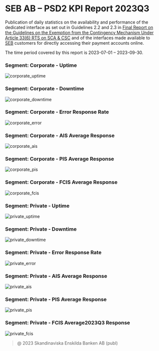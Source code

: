 # SEB AB – PSD2 KPI Report 2023Q3

Publication of daily statistics on the availability and performance of the dedicated interface as set out in Guidelines 2.2 and 2.3 in [Final Report on the Guidelines on the Exemption from the Contingency Mechanism Under Article 33(6) RTS on SCA & CSC](https://eba.europa.eu/sites/default/documents/files/documents/10180/2250578/4e3b9449-ecf9-4756-8006-cbbe74db6d03/Final%20Report%20on%20Guidelines%20on%20the%20exemption%20to%20the%20fall%20back.pdf?retry=1) and of the interfaces made available to [SEB](https://sebgroup.com) customers for directly accessing their payment accounts online.

The time period covered by this report is 2023-07-01 – 2023-09-30.


### Segment: Corporate - Uptime
![corporate_uptime][corporate_uptime]
### Segment: Corporate - Downtime
![corporate_downtime][corporate_downtime]
### Segment: Corporate - Error Response Rate
![corporate_error][corporate_error]
### Segment: Corporate - AIS Average Response
![corporate_ais][corporate_ais]
### Segment: Corporate - PIS Average Response
![corporate_pis][corporate_pis]
### Segment: Corporate - FCIS Average Response
![corporate_fcis][corporate_fcis]
### Segment: Private - Uptime
![private_uptime][private_uptime]
### Segment: Private - Downtime
![private_downtime][private_downtime]
### Segment: Private - Error Response Rate
![private_error][private_error]
### Segment: Private - AIS Average Response
![private_ais][private_ais]
### Segment: Private - PIS Average Response
![private_pis][private_pis]
### Segment: Private - FCIS Average2023Q3 Response
![private_fcis][private_fcis]


[corporate_uptime]: ./archive/2023Q3/SEB_PSD2_KPI_Report_Q2_2023_1.jpg
[corporate_downtime]: ./archive/2023Q3/SEB_PSD2_KPI_Report_Q2_2023_2.jpg
[corporate_error]: ./archive/2023Q3/SEB_PSD2_KPI_Report_Q2_2023_3.jpg
[corporate_ais]: ./archive/2023Q3/SEB_PSD2_KPI_Report_Q2_2023_4.jpg
[corporate_pis]: ./archive/2023Q3/SEB_PSD2_KPI_Report_Q2_2023_5.jpg
[corporate_fcis]: ./archive/2023Q3/SEB_PSD2_KPI_Report_Q2_2023_6.jpg
[private_uptime]: ./archive/2023Q3/SEB_PSD2_KPI_Report_Q2_2023_7.jpg
[private_downtime]: ./archive/2023Q3/SEB_PSD2_KPI_Report_Q2_2023_8.jpg
[private_error]: ./archive/2023Q3/SEB_PSD2_KPI_Report_Q2_2023_9.jpg
[private_ais]: ./archive/2023Q3/SEB_PSD2_KPI_Report_Q2_2023_10.jpg
[private_pis]: ./archive/2023Q3/SEB_PSD2_KPI_Report_Q2_2023_11.jpg
[private_fcis]: ./archive/2023Q3/SEB_PSD2_KPI_Report_Q2_2023_12.jpg
> @ 2023 Skandinaviska Enskilda Banken AB (publ)
